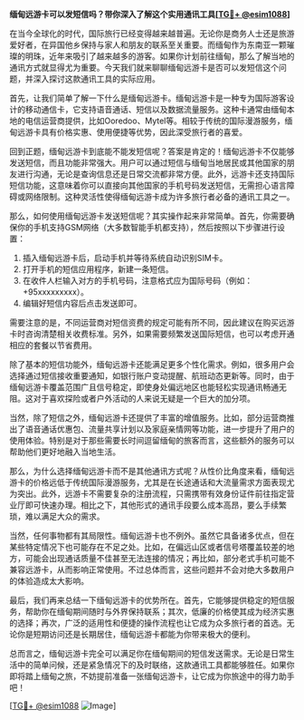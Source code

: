 **缅甸远游卡可以发短信吗？带你深入了解这个实用通讯工具[[TG💪+ @esim1088](https://t.me/s/esim1088)]**

在当今全球化的时代，国际旅行已经变得越来越普遍。无论你是商务人士还是旅游爱好者，在异国他乡保持与家人和朋友的联系至关重要。而缅甸作为东南亚一颗璀璨的明珠，近年来吸引了越来越多的游客。如果你计划前往缅甸，那么了解当地的通讯方式就显得尤为重要。今天我们就来聊聊缅甸远游卡是否可以发短信这个问题，并深入探讨这款通讯工具的实际应用。

首先，让我们简单了解一下什么是缅甸远游卡。缅甸远游卡是一种专为国际游客设计的移动通信卡，它支持语音通话、短信以及数据流量服务。这种卡通常由缅甸本地的电信运营商提供，比如Ooredoo、Mytel等。相较于传统的国际漫游服务，缅甸远游卡具有价格实惠、使用便捷等优势，因此深受旅行者的喜爱。

回到正题，缅甸远游卡到底能不能发短信呢？答案是肯定的！缅甸远游卡不仅能够发送短信，而且功能非常强大。用户可以通过短信与缅甸当地居民或其他国家的朋友进行沟通，无论是查询信息还是日常交流都非常方便。此外，远游卡还支持国际短信功能，这意味着你可以直接向其他国家的手机号码发送短信，无需担心语言障碍或网络限制。这种灵活性使得缅甸远游卡成为许多旅行者必备的通讯工具之一。

那么，如何使用缅甸远游卡发送短信呢？其实操作起来非常简单。首先，你需要确保你的手机支持GSM网络（大多数智能手机都支持），然后按照以下步骤进行设置：

1. 插入缅甸远游卡后，启动手机并等待系统自动识别SIM卡。
2. 打开手机的短信应用程序，新建一条短信。
3. 在收件人栏输入对方的手机号码，注意格式应为国际号码（例如：+95xxxxxxxxx）。
4. 编辑好短信内容后点击发送即可。

需要注意的是，不同运营商对短信资费的规定可能有所不同，因此建议在购买远游卡时咨询清楚相关收费标准。另外，如果需要频繁发送国际短信，也可以考虑开通相应的套餐以节省费用。

除了基本的短信功能外，缅甸远游卡还能满足更多个性化需求。例如，很多用户会选择通过短信接收重要通知，如银行账户变动提醒、航班动态更新等。同时，由于缅甸远游卡覆盖范围广且信号稳定，即使身处偏远地区也能轻松实现通讯畅通无阻。这对于喜欢探险或者户外活动的人来说无疑是一个巨大的加分项。

当然，除了短信之外，缅甸远游卡还提供了丰富的增值服务。比如，部分运营商推出了语音通话优惠包、流量共享计划以及家庭亲情网等功能，进一步提升了用户的使用体验。特别是对于那些需要长时间逗留缅甸的旅客而言，这些额外的服务可以帮助他们更好地融入当地生活。

那么，为什么选择缅甸远游卡而不是其他通讯方式呢？从性价比角度来看，缅甸远游卡的价格远低于传统国际漫游服务，尤其是在长途通话和大流量需求方面表现尤为突出。此外，远游卡不需要复杂的注册流程，只需携带有效身份证件前往指定营业厅即可快速办理。相比之下，其他形式的通讯手段要么成本高昂，要么手续繁琐，难以满足大众的需求。

当然，任何事物都有其局限性。缅甸远游卡也不例外。虽然它具备诸多优点，但在某些特定情况下也可能存在不足之处。比如，在偏远山区或者信号塔覆盖较差的地方，可能会出现通话质量不佳甚至无法连接的情况；再比如，部分老式手机可能不兼容远游卡，从而影响正常使用。不过总体而言，这些问题并不会对绝大多数用户的体验造成太大影响。

最后，我们再来总结一下缅甸远游卡的优势所在。首先，它能够提供稳定的短信服务，帮助你在缅甸期间随时与外界保持联系；其次，低廉的价格使其成为经济实惠的选择；再次，广泛的适用性和便捷的操作流程也让它成为众多旅行者的首选。无论你是短期访问还是长期居住，缅甸远游卡都能为你带来极大的便利。

总而言之，缅甸远游卡完全可以满足你在缅甸期间的短信发送需求。无论是日常生活中的简单问候，还是紧急情况下的及时联络，这款通讯工具都能够胜任。如果你即将踏上缅甸之旅，不妨提前准备一张缅甸远游卡，让它成为你旅途中的得力助手吧！

[[TG💪+ @esim1088](https://t.me/s/esim1088) ![Image](https://i.postimg.cc/4NQfJmqS/Snipaste-2025-05-13-00-14-12.png)]
